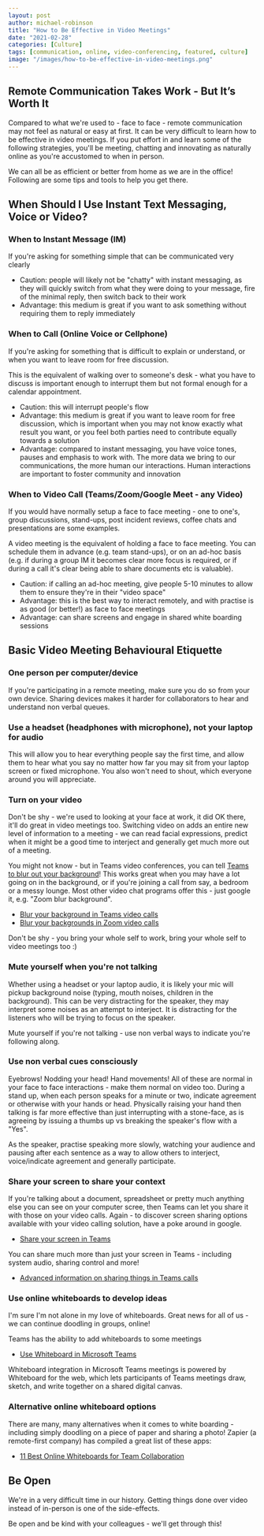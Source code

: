 ```yaml
---
layout: post
author: michael-robinson
title: "How to Be Effective in Video Meetings"
date: "2021-02-28"
categories: [Culture]
tags: [communication, online, video-conferencing, featured, culture]
image: "/images/how-to-be-effective-in-video-meetings.png"
---
```


## Remote Communication Takes Work - But It’s Worth It

Compared to what we're used to - face to face - remote communication may not feel as natural or easy at first. It can be very difficult to learn how to be effective in video meetings. If you put effort in and learn some of the following strategies, you'll be meeting, chatting and innovating as naturally online as you're accustomed to when in person.

We can all be as efficient or better from home as we are in the office! Following are some tips and tools to help you get there.

## When Should I Use Instant Text Messaging, Voice or Video?

### When to Instant Message (IM)

If you're asking for something simple that can be communicated very clearly

- Caution: people will likely not be "chatty" with instant messaging, as they will quickly switch from what they were doing to your message, fire of the minimal reply, then switch back to their work
- Advantage: this medium is great if you want to ask something without requiring them to reply immediately

### When to Call (Online Voice or Cellphone)

If you're asking for something that is difficult to explain or understand, or when you want to leave room for free discussion.

This is the equivalent of walking over to someone's desk - what you have to discuss is important enough to interrupt them but not formal enough for a calendar appointment.

- Caution: this will interrupt people's flow
- Advantage: this medium is great if you want to leave room for free discussion, which is important when you may not know exactly what result you want, or you feel both parties need to contribute equally towards a solution
- Advantage: compared to instant messaging, you have voice tones, pauses and emphasis to work with. The more data we bring to our communications, the more human our interactions. Human interactions are important to foster community and innovation

### When to Video Call (Teams/Zoom/Google Meet - any Video)

If you would have normally setup a face to face meeting - one to one's, group discussions, stand-ups, post incident reviews, coffee chats and presentations are some examples.

A video meeting is the equivalent of holding a face to face meeting. You can schedule them in advance (e.g. team stand-ups), or on an ad-hoc basis (e.g. if during a group IM it becomes clear more focus is required, or if during a call it's clear being able to share documents etc is valuable).

- Caution: if calling an ad-hoc meeting, give people 5-10 minutes to allow them to ensure they're in their "video space"
- Advantage: this is the best way to interact remotely, and with practise is as good (or better!) as face to face meetings
- Advantage: can share screens and engage in shared white boarding sessions

## Basic Video Meeting Behavioural Etiquette

### One person per computer/device

If you're participating in a remote meeting, make sure you do so from your own device. Sharing devices makes it harder for collaborators to hear and understand non verbal queues.

### Use a headset (headphones with microphone), not your laptop for audio

This will allow you to hear everything people say the first time, and allow them to hear what you say no matter how far you may sit from your laptop screen or fixed microphone. You also won't need to shout, which everyone around you will appreciate.

### Turn on your video

Don't be shy - we're used to looking at your face at work, it did OK there, it'll do great in video meetings too. Switching video on adds an entire new level of information to a meeting - we can read facial expressions, predict when it might be a good time to interject and generally get much more out of a meeting.

You might not know - but in Teams video conferences, you can tell [Teams to blur out your background](https://support.office.com/en-us/article/blur-your-background-in-a-teams-meeting-f77a2381-443a-499d-825e-509a140f4780)! This works great when you may have a lot going on in the background, or if you're joining a call from say, a bedroom or a messy lounge. Most other video chat programs offer this - just google it, e.g. "Zoom blur background".

- [Blur your background in Teams video calls](https://support.office.com/en-us/article/blur-your-background-in-a-teams-meeting-f77a2381-443a-499d-825e-509a140f4780)
- [Blur your backgrounds in Zoom video calls](https://support.zoom.us/hc/en-us/articles/210707503-Virtual-Background)

Don't be shy - you bring your whole self to work, bring your whole self to video meetings too :)

### Mute yourself when you're not talking

Whether using a headset or your laptop audio, it is likely your mic will pickup background noise (typing, mouth noises, children in the background). This can be very distracting for the speaker, they may interpret some noises as an attempt to interject. It is distracting for the listeners who will be trying to focus on the speaker.

Mute yourself if you're not talking - use non verbal ways to indicate you're following along.

### Use non verbal cues consciously

Eyebrows! Nodding your head! Hand movements! All of these are normal in your face to face interactions - make them normal on video too. During a stand up, when each person speaks for a minute or two, indicate agreement or otherwise with your hands or head. Physically raising your hand then talking is far more effective than just interrupting with a stone-face, as is agreeing by issuing a thumbs up vs breaking the speaker's flow with a "Yes".

As the speaker, practise speaking more slowly, watching your audience and pausing after each sentence as a way to allow others to interject, voice/indicate agreement and generally participate.

### Share your screen to share your context

If you're talking about a document, spreadsheet or pretty much anything else you can see on your computer scree, then Teams can let you share it with those on your video calls. Again - to discover screen sharing options available with your video calling solution, have a poke around in google.

- [Share your screen in Teams](https://support.office.com/en-us/article/share-your-screen-in-a-chat-in-teams-2de1c624-7fbe-4b0a-99f2-33385e7d3f18)

You can share much more than just your screen in Teams - including system audio, sharing control and more!

- [Advanced information on sharing things in Teams calls](https://support.office.com/en-us/article/share-content-in-a-meeting-in-teams-fcc2bf59-aecd-4481-8f99-ce55dd836ce8)

### Use online whiteboards to develop ideas

I'm sure I'm not alone in my love of whiteboards. Great news for all of us - we can continue doodling in groups, online!

Teams has the ability to add whiteboards to some meetings

- [Use Whiteboard in Microsoft Teams](https://support.office.com/en-us/article/use-whiteboard-in-microsoft-teams-7a6e7218-e9dc-4ccc-89aa-b1a0bb9c31ee?ui=en-US&rs=en-US&ad=US)

Whiteboard integration in Microsoft Teams meetings is powered by Whiteboard for the web, which lets participants of Teams meetings draw, sketch, and write together on a shared digital canvas.

### Alternative online whiteboard options

There are many, many alternatives when it comes to white boarding - including simply doodling on a piece of paper and sharing a photo! Zapier (a remote-first company) has compiled a great list of these apps:

- [11 Best Online Whiteboards for Team Collaboration](https://zapier.com/blog/best-online-whiteboard/)

## Be Open

We're in a very difficult time in our history. Getting things done over video instead of in-person is one of the side-effects.

Be open and be kind with your colleagues - we'll get through this!
